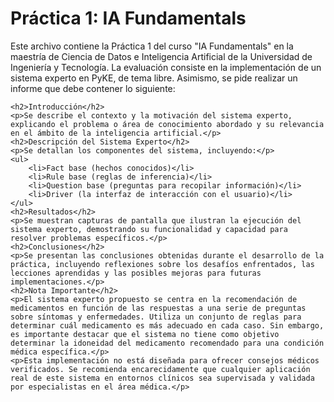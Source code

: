 <!DOCTYPE html>
<html lang="es">

<body>
    <h1>Práctica 1: IA Fundamentals</h1>
    <p>Este archivo contiene la Práctica 1 del curso "IA Fundamentals" en la maestría de Ciencia de Datos e Inteligencia Artificial de la Universidad de Ingeniería y Tecnología. La evaluación consiste en la implementación de un sistema experto en PyKE, de tema libre. Asimismo, se pide realizar un informe que debe contener lo siguiente: </p>

   
    <h2>Introducción</h2>
    <p>Se describe el contexto y la motivación del sistema experto, explicando el problema o área de conocimiento abordado y su relevancia en el ámbito de la inteligencia artificial.</p>
    <h2>Descripción del Sistema Experto</h2>
    <p>Se detallan los componentes del sistema, incluyendo:</p>
    <ul>
        <li>Fact base (hechos conocidos)</li>
        <li>Rule base (reglas de inferencia)</li>
        <li>Question base (preguntas para recopilar información)</li>
        <li>Driver (la interfaz de interacción con el usuario)</li>
    </ul>
    <h2>Resultados</h2>
    <p>Se muestran capturas de pantalla que ilustran la ejecución del sistema experto, demostrando su funcionalidad y capacidad para resolver problemas específicos.</p>
    <h2>Conclusiones</h2>
    <p>Se presentan las conclusiones obtenidas durante el desarrollo de la práctica, incluyendo reflexiones sobre los desafíos enfrentados, las lecciones aprendidas y las posibles mejoras para futuras implementaciones.</p>
    <h2>Nota Importante</h2>
    <p>El sistema experto propuesto se centra en la recomendación de medicamentos en función de las respuestas a una serie de preguntas sobre síntomas y enfermedades. Utiliza un conjunto de reglas para determinar cuál medicamento es más adecuado en cada caso. Sin embargo, es importante destacar que el sistema no tiene como objetivo determinar la idoneidad del medicamento recomendado para una condición médica específica.</p>
    <p>Esta implementación no está diseñada para ofrecer consejos médicos verificados. Se recomienda encarecidamente que cualquier aplicación real de este sistema en entornos clínicos sea supervisada y validada por especialistas en el área médica.</p>
</body>
</html>
